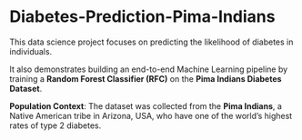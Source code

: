 # Diabetes-Prediction-Pima-Indians  

This data science project focuses on predicting the likelihood of diabetes in individuals.  

It also demonstrates building an end-to-end Machine Learning pipeline by training a **Random Forest Classifier (RFC)** on the **Pima Indians Diabetes Dataset**.  

**Population Context**: The dataset was collected from the **Pima Indians**, a Native American tribe in Arizona, USA, who have one of the world’s highest rates of type 2 diabetes.


